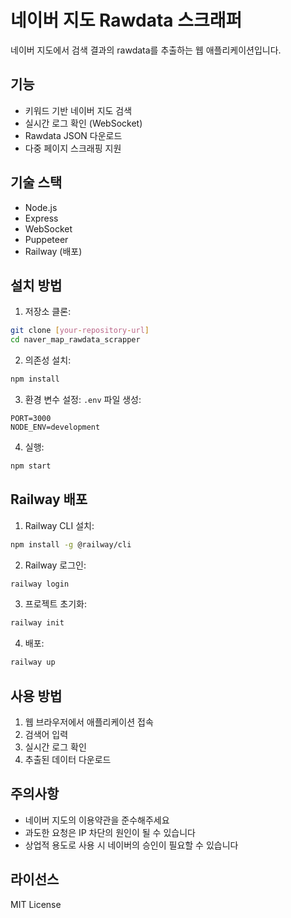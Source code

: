 # 네이버 지도 Rawdata 스크래퍼

네이버 지도에서 검색 결과의 rawdata를 추출하는 웹 애플리케이션입니다.

## 기능

- 키워드 기반 네이버 지도 검색
- 실시간 로그 확인 (WebSocket)
- Rawdata JSON 다운로드
- 다중 페이지 스크래핑 지원

## 기술 스택

- Node.js
- Express
- WebSocket
- Puppeteer
- Railway (배포)

## 설치 방법

1. 저장소 클론:
```bash
git clone [your-repository-url]
cd naver_map_rawdata_scrapper
```

2. 의존성 설치:
```bash
npm install
```

3. 환경 변수 설정:
`.env` 파일 생성:
```
PORT=3000
NODE_ENV=development
```

4. 실행:
```bash
npm start
```

## Railway 배포

1. Railway CLI 설치:
```bash
npm install -g @railway/cli
```

2. Railway 로그인:
```bash
railway login
```

3. 프로젝트 초기화:
```bash
railway init
```

4. 배포:
```bash
railway up
```

## 사용 방법

1. 웹 브라우저에서 애플리케이션 접속
2. 검색어 입력
3. 실시간 로그 확인
4. 추출된 데이터 다운로드

## 주의사항

- 네이버 지도의 이용약관을 준수해주세요
- 과도한 요청은 IP 차단의 원인이 될 수 있습니다
- 상업적 용도로 사용 시 네이버의 승인이 필요할 수 있습니다

## 라이선스

MIT License 